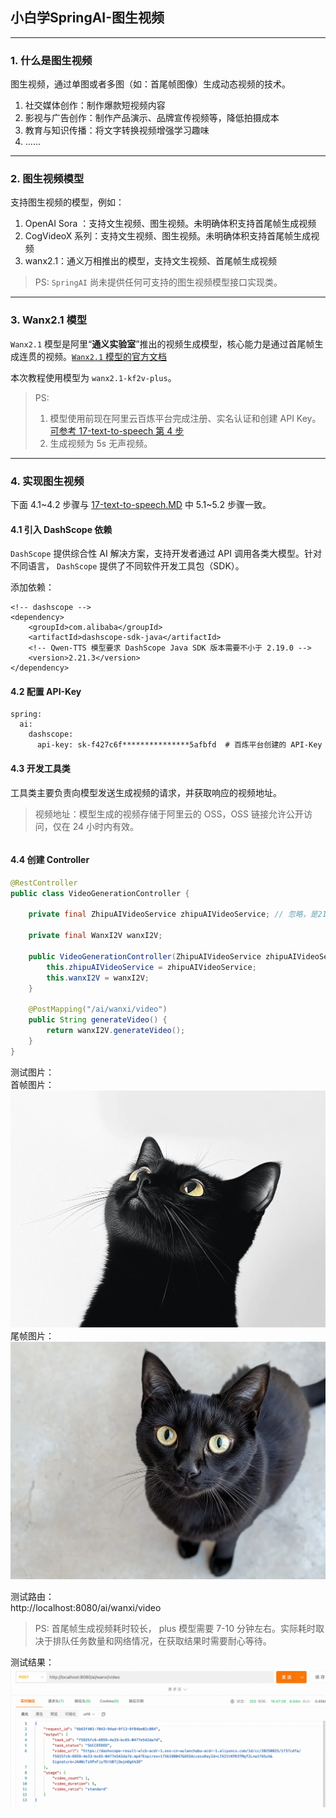 ## 小白学SpringAI-图生视频

---

### 1. 什么是图生视频

图生视频，通过单图或者多图（如：首尾帧图像）生成动态视频的技术。

1. 社交媒体创作：制作爆款短视频内容
2. 影视与广告创作：制作产品演示、品牌宣传视频等，降低拍摄成本
3. 教育与知识传播：将文字转换视频增强学习趣味
4. ......

---

### 2. 图生视频模型

支持图生视频的模型，例如：
1. OpenAI Sora ：支持文生视频、图生视频。未明确体积支持首尾帧生成视频
2. CogVideoX 系列：支持文生视频、图生视频。未明确体积支持首尾帧生成视频
3. wanx2.1：通义万相推出的模型，支持文生视频、首尾帧生成视频

> PS: `SpringAI` 尚未提供任何可支持的图生视频模型接口实现类。

---

### 3. Wanx2.1 模型

`Wanx2.1` 模型是阿里“**通义实验室**”推出的视频生成模型，核心能力是通过首尾帧生成连贯的视频。[`Wanx2.1` 模型的官方文档](https://bailian.console.aliyun.com/?tab=api#/api/?type=model&url=2880649)

本次教程使用模型为 `wanx2.1-kf2v-plus`。

> PS:
>   1. 模型使用前现在阿里云百炼平台完成注册、实名认证和创建 API Key。[可参考 17-text-to-speech 第 4 步](17-text-to-speech.MD)
>   2. 生成视频为 5s 无声视频。

---

### 4. 实现图生视频

下面 4.1~4.2 步骤与 [17-text-to-speech.MD](./17-text-to-speech.MD) 中 5.1~5.2 步骤一致。

#### 4.1 引入 DashScope 依赖

`DashScope` 提供综合性 AI 解决方案，支持开发者通过 API 调用各类大模型。针对不同语言， `DashScope` 提供了不同软件开发工具包（SDK）。

添加依赖：

```
<!-- dashscope -->
<dependency>
    <groupId>com.alibaba</groupId>
    <artifactId>dashscope-sdk-java</artifactId>
    <!-- Qwen-TTS 模型要求 DashScope Java SDK 版本需要不小于 2.19.0 -->
    <version>2.21.3</version>
</dependency>
```

#### 4.2 配置 API-Key

```
spring:
  ai:
    dashscope:
      api-key: sk-f427c6f***************5afbfd  # 百炼平台创建的 API-Key
```

#### 4.3 开发工具类

工具类主要负责向模型发送生成视频的请求，并获取响应的视频地址。

> 视频地址：模型生成的视频存储于阿里云的 OSS，OSS 链接允许公开访问，仅在 24 小时内有效。

```java

```

#### 4.4 创建 Controller

```java
@RestController
public class VideoGenerationController {

    private final ZhipuAIVideoService zhipuAIVideoService; // 忽略，是21节学习的内容

    private final WanxI2V wanxI2V;

    public VideoGenerationController(ZhipuAIVideoService zhipuAIVideoService, WanxI2V wanxI2V) {
        this.zhipuAIVideoService = zhipuAIVideoService;
        this.wanxI2V = wanxI2V;
    }

    @PostMapping("/ai/wanxi/video")
    public String generateVideo() {
        return wanxI2V.generateVideo();
    }
}
```

测试图片：<br/>
首帧图片：<br/>
![首帧图片](materials/22/cat_first_frame.png)
尾帧图片：<br/>
![尾帧图片](materials/22/cat_last_frame.png)

测试路由：<br/>
http://localhost:8080/ai/wanxi/video

> PS: 首尾帧生成视频耗时较长， plus 模型需要 7-10 分钟左右。实际耗时取决于排队任务数量和网络情况，在获取结果时需要耐心等待。

测试结果：
![测试结果](materials/22/result.png)
